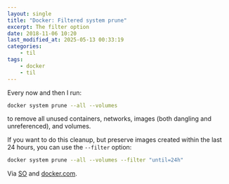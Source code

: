 ```yaml
---
layout: single
title: "Docker: Filtered system prune"
excerpt: The filter option
date: 2018-11-06 10:20
last_modified_at: 2025-05-13 00:33:19
categories:
    - til
tags:
    - docker
    - til
---
```


Every now and then I run:

```bash
docker system prune --all --volumes
```

to remove all unused containers, networks, images (both dangling and unreferenced), and volumes.

If you want to do this cleanup, but preserve images created within the last 24 hours,
you can use the `--filter` option:

```bash
docker system prune --all --volumes --filter "until=24h"
```

Via [SO](https://stackoverflow.com/a/45143234/1257318)
and [docker.com](https://docs.docker.com/engine/reference/commandline/system_prune/).
